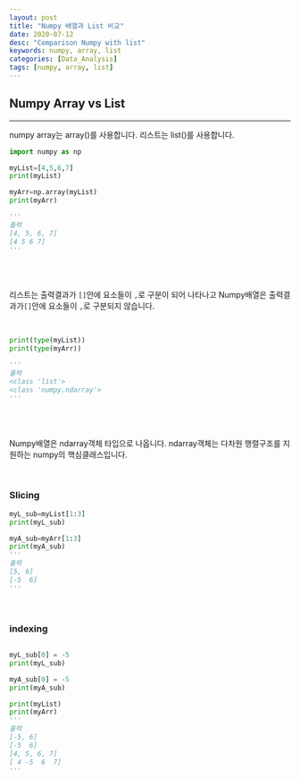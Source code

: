 ```yaml
---
layout: post
title: "Numpy 배열과 List 비교"
date: 2020-07-12
desc: "Comparison Numpy with list"
keywords: numpy, array, list
categories: [Data_Analysis]
tags: [numpy, array, list]
---
```


## Numpy Array vs List

___

numpy array는 array()를 사용합니다. 리스트는 list()를 사용합니다. 
<br>

~~~python
import numpy as np

myList=[4,5,6,7]
print(myList)

myArr=np.array(myList)
print(myArr)

'''
출력
[4, 5, 6, 7]
[4 5 6 7]
'''
~~~
<br>
<br>

리스트는 출력결과가 `[]`안에 요소들이 `,`로 구분이 되어 나타나고 Numpy배열은 출력결과가`[]`안에 요소들이 `,`로 구분되지 않습니다. 

<br>

~~~python
print(type(myList))
print(type(myArr))

'''
출력
<class 'list'>
<class 'numpy.ndarray'>
'''
~~~
<br>
<br>

Numpy배열은 ndarray객체 타입으로 나옵니다. ndarray객체는 다차원 행렬구조를 지원하는 numpy의 핵심클래스입니다. 

<br>

### Slicing

~~~python
myL_sub=myList[1:3]
print(myL_sub)

myA_sub=myArr[1:3]
print(myA_sub)
'''
출력
[5, 6]
[-5  6]
'''
~~~

<br>

### indexing

~~~python

myL_sub[0] = -5
print(myL_sub)

myA_sub[0] = -5
print(myA_sub)

print(myList)
print(myArr)
'''
출력
[-5, 6]
[-5  6]
[4, 5, 6, 7]
[ 4 -5  6  7]
'''
~~~

